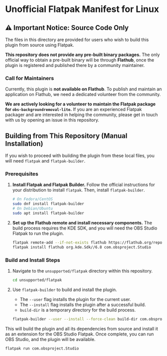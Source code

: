 # Unofficial Flatpak Manifest for Linux

## ⚠️ Important Notice: Source Code Only

The files in this directory are provided for users who wish to build this plugin from source using Flatpak.

**This repository does not provide any pre-built binary packages.** The only official way to obtain a pre-built binary will be through **Flathub**, once the plugin is registered and published there by a community maintainer.

### Call for Maintainers

Currently, this plugin is **not available on Flathub**. To publish and maintain an application on Flathub, we need a dedicated volunteer from the community.

**We are actively looking for a volunteer to maintain the Flatpak package for `obs-backgroundremoval-lite`.** If you are an experienced Flatpak packager and are interested in helping the community, please get in touch with us by opening an issue in this repository.

## Building from This Repository (Manual Installation)

If you wish to proceed with building the plugin from these local files, you will need `flatpak` and `flatpak-builder`.

### Prerequisites

1.  **Install Flatpak and Flatpak Builder.**
    Follow the official instructions for your distribution to install `flatpak`. Then, install `flatpak-builder`.

    ```bash
    # On Fedora/CentOS
    sudo dnf install flatpak-builder
    # On Debian/Ubuntu
    sudo apt install flatpak-builder
    ```

2.  **Set up the Flathub remote and install necessary components.**
    The build process requires the KDE SDK, and you will need the OBS Studio Flatpak to run the plugin.

    ```bash
    flatpak remote-add --if-not-exists flathub https://flathub.org/repo/flathub.flatpakrepo
    flatpak install flathub org.kde.Sdk//6.8 com.obsproject.Studio
    ```

### Build and Install Steps

1.  Navigate to the `unsupported/flatpak` directory within this repository.

    ```bash
    cd unsupported/flatpak
    ```

2.  Use `flatpak-builder` to build and install the plugin.

      * The `--user` flag installs the plugin for the current user.
      * The `--install` flag installs the plugin after a successful build.
      * `build-dir` is a temporary directory for the build process.

    ```bash
    flatpak-builder --user --install --force-clean build-dir com.obsproject.Studio.Plugin.BackgroundRemovalLite.yaml
    ```

This will build the plugin and all its dependencies from source and install it as an extension for the OBS Studio Flatpak. Once complete, you can run OBS Studio, and the plugin will be available.

```bash
flatpak run com.obsproject.Studio
```
